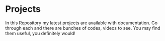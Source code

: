 # Projects

In this Repository my latest projects are available with documentation. 
Go through each and there are bunches of codes, videos to see.
You may find them useful, you definitely would!
